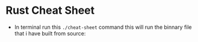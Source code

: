 # Rust Cheat Sheet

- In terminal run this `./cheat-sheet` command this will run the binnary file that i have built from source:
